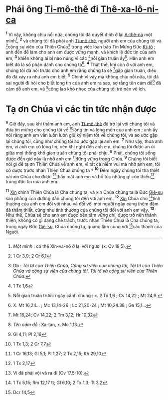 # Phái ông [Ti-mô-thê]() đi [Thê-xa-lô-ni-ca]()
<sup><b>1</b></sup> Vì vậy, không chịu nổi nữa, chúng tôi đã quyết định ở lại [A-thê-na]() một mình[^1-84b1b928-4493-40ee-83b1-cad8c1b07c87], <sup><b>2</b></sup> và chúng tôi đã phái anh [Ti-mô-thê](), người anh em của chúng tôi và [^1@-84b1b928-4493-40ee-83b1-cad8c1b07c87]cộng sự viên của Thiên Chúa[^2-84b1b928-4493-40ee-83b1-cad8c1b07c87] trong việc loan báo Tin Mừng Đức [Ki-tô]() ; anh đến để làm cho anh em được vững mạnh, và khích lệ đức tin của anh em, <sup><b>3</b></sup> khiến không ai bị nao núng vì các [^2@-84b1b928-4493-40ee-83b1-cad8c1b07c87]nỗi gian truân ấy[^3-84b1b928-4493-40ee-83b1-cad8c1b07c87]. Hẳn anh em biết đó là số phận dành cho chúng ta[^4-84b1b928-4493-40ee-83b1-cad8c1b07c87]. <sup><b>4</b></sup> Thật thế, khi còn ở với anh em, chúng tôi đã nói trước cho anh em rằng chúng ta sẽ [^3@-84b1b928-4493-40ee-83b1-cad8c1b07c87]gặp gian truân, điều đó đã xảy ra như anh em biết. <sup><b>5</b></sup> Chính vì vậy mà không chịu nổi nữa, tôi đã sai người đi hỏi cho biết lòng tin của anh em ra sao, sợ rằng tên cám dỗ[^5-84b1b928-4493-40ee-83b1-cad8c1b07c87] đã cám dỗ anh em, và [^4@-84b1b928-4493-40ee-83b1-cad8c1b07c87]công lao khó nhọc của chúng tôi trở nên vô ích.


# Tạ ơn Chúa vì các tin tức nhận được
<sup><b>6</b></sup> Giờ đây, sau khi thăm anh em, anh [Ti-mô-thê]() đã trở lại với chúng tôi và đưa tin mừng cho chúng tôi về [^5@-84b1b928-4493-40ee-83b1-cad8c1b07c87]lòng tin và lòng mến của anh em ; anh ấy nói rằng anh em vẫn luôn luôn giữ kỷ niệm tốt về chúng tôi, và ao ước gặp lại chúng tôi, cũng như chúng tôi ao ước gặp lại anh em. <sup><b>7</b></sup> Như vậy, thưa anh em, vì anh em có lòng tin, nên khi nghĩ đến anh em, chúng tôi được an ủi giữa mọi thống khổ gian truân chúng tôi phải chịu. <sup><b>8</b></sup> Phải, chúng tôi sống được đến giờ này là nhờ anh em [^6@-84b1b928-4493-40ee-83b1-cad8c1b07c87]đứng vững trong Chúa. <sup><b>9</b></sup> Chúng tôi biết nói gì để tạ ơn Thiên Chúa về anh em, vì tất cả niềm vui mà nhờ anh em, tôi có được trước nhan Thiên Chúa chúng ta ? <sup><b>10</b></sup> Đêm ngày chúng tôi tha thiết nài xin Chúa cho được [^7@-84b1b928-4493-40ee-83b1-cad8c1b07c87]thấy mặt anh em và bổ túc những gì còn thiếu[^6-84b1b928-4493-40ee-83b1-cad8c1b07c87] trong đức tin của anh em.

<sup><b>11</b></sup> [Xin]() chính Thiên Chúa là Cha chúng ta, và xin Chúa chúng ta là Đức [Giê-su]() san phẳng con đường dẫn chúng tôi đến với anh em. <sup><b>12</b></sup> [Xin]() Chúa cho [^8@-84b1b928-4493-40ee-83b1-cad8c1b07c87]tình thương của anh em đối với nhau và đối với mọi người ngày càng thêm đậm đà thắm thiết, cũng như tình thương của chúng tôi đối với anh em vậy. <sup><b>13</b></sup> Như thế, Chúa sẽ cho anh em được bền tâm vững chí, được trở nên thánh thiện, không có gì đáng chê trách, trước nhan Thiên Chúa là Cha chúng ta, trong ngày Đức [Giê-su](), Chúa chúng ta, quang lâm cùng với [^9@-84b1b928-4493-40ee-83b1-cad8c1b07c87]các thánh của Người.

[^1-84b1b928-4493-40ee-83b1-cad8c1b07c87]: *Một mình* : có thể Xin-va-nô ở lại với người (x. Cv 18,5).
[^2-84b1b928-4493-40ee-83b1-cad8c1b07c87]: Db : *Tôi tớ của Thiên Chúa*, *Cộng sự viên của chúng tôi*, *Tôi tớ của Thiên Chúa và cộng sự viên của chúng tôi*, *Tôi tớ và cộng sự viên của Thiên Chúa*.
[^3-84b1b928-4493-40ee-83b1-cad8c1b07c87]: Nỗi gian truân trước ngày cánh chung : x. 2 Tx 1,6 ; Cv 14,22 ; Mt 24,9.
[^4-84b1b928-4493-40ee-83b1-cad8c1b07c87]: X. Mt 16,24... ; Mc 13,14-26 ; Lc 21,20-24 ; Mt 10,24.38 ; Ga 15,1...
[^5-84b1b928-4493-40ee-83b1-cad8c1b07c87]: *Tên cám dỗ* : Xa-tan, x. Mc 1,13.
[^6-84b1b928-4493-40ee-83b1-cad8c1b07c87]: Vì đã phải vội vã ra đi (Cv 17,5-10).
[^1@-84b1b928-4493-40ee-83b1-cad8c1b07c87]: 1 Cr 3,9; 2 Cr 6,1
[^2@-84b1b928-4493-40ee-83b1-cad8c1b07c87]: 1 Tx 1,6
[^3@-84b1b928-4493-40ee-83b1-cad8c1b07c87]: Mt 16,24; Cv 14,22; 2 Tm 3,12; Hr 10,32
[^4@-84b1b928-4493-40ee-83b1-cad8c1b07c87]: Gl 4,11; Pl 2,16
[^5@-84b1b928-4493-40ee-83b1-cad8c1b07c87]: 1 Tx 1,3; 2 Cr 7,7
[^6@-84b1b928-4493-40ee-83b1-cad8c1b07c87]: 1 Cr 16,13; Gl 5,1; Pl 1,27; 2 Tx 2,15; Kh 29,10
[^7@-84b1b928-4493-40ee-83b1-cad8c1b07c87]: 1 Tx 2,17
[^8@-84b1b928-4493-40ee-83b1-cad8c1b07c87]: 1 Tx 5,15; Rm 12,17 tt; Gl 6,10; 2 Tx 1,3; Tt 3,2
[^9@-84b1b928-4493-40ee-83b1-cad8c1b07c87]: Dcr 14,5